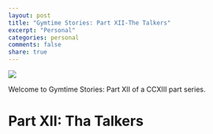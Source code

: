 ```yaml
---
layout: post
title: "Gymtime Stories: Part XII-The Talkers"
excerpt: "Personal"
categories: personal
comments: false
share: true
---
```



![](http://www.humoar.com/wp-content/uploads/2014/07/must-be-jaw-day.jpg)




Welcome to Gymtime Stories: Part XII of a CCXIII part series.

# Part XII: Tha Talkers


















